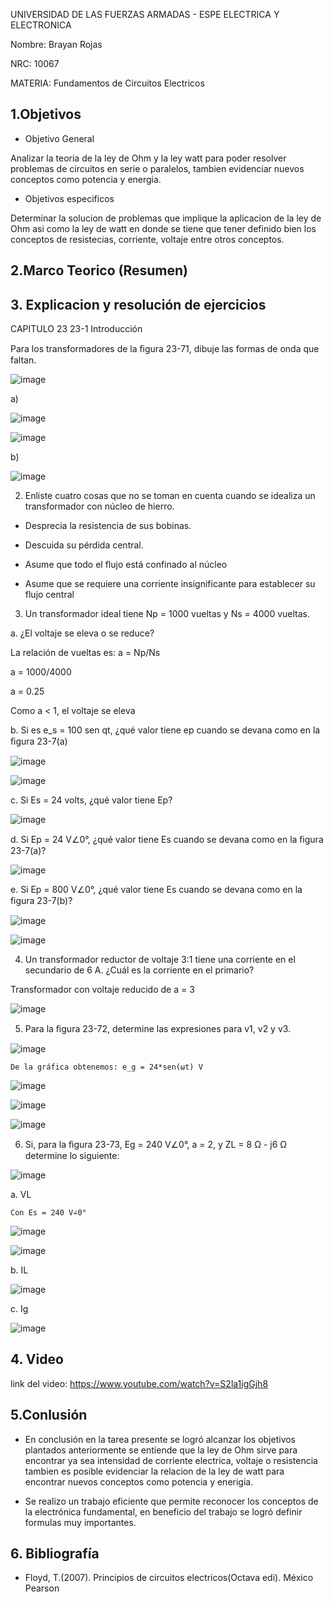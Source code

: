  UNIVERSIDAD DE LAS FUERZAS ARMADAS - ESPE
                                                                ELECTRICA Y ELECTRONICA

Nombre: Brayan Rojas

NRC: 10067

MATERIA: Fundamentos de Circuitos Electricos 

## 1.Objetivos


* Objetivo General

Analizar la teoria de la ley de  Ohm y la ley watt para poder resolver problemas de circuitos en serie o paralelos, tambien evidenciar nuevos conceptos como potencia y energia. 


* Objetivos especificos

Determinar la solucion de problemas que implique la aplicacion de la ley de Ohm asi como la ley de watt en donde se tiene que tener definido bien los conceptos de resistecias, corriente, voltaje entre otros conceptos.

## 2.Marco Teorico (Resumen)



## 3. Explicacion y resolución de ejercicios

CAPITULO 23
23-1 Introducción

Para los transformadores de la ﬁgura 23-71, dibuje las formas de onda que faltan.

![image](https://user-images.githubusercontent.com/116810935/221334067-f69fd81c-c565-4ae3-90fc-e78f4791119e.png)

a)

![image](https://user-images.githubusercontent.com/116810935/221334822-af38cffa-a21c-4acf-abcb-27186fd8dedc.png)

![image](https://user-images.githubusercontent.com/116810935/221334835-6daf64d8-f6ef-4ce6-bea6-5c5028c5bb7c.png)


b)

![image](https://user-images.githubusercontent.com/116810935/221334843-536c6350-dec3-4115-9b84-b19998273639.png)

2. Enliste cuatro cosas que no se toman en cuenta cuando se idealiza un transformador con núcleo de hierro.


* Desprecia la resistencia de sus bobinas.

* Descuida su pérdida central.

* Asume que todo el flujo está confinado al núcleo

* Asume que se requiere una corriente insignificante para establecer su flujo central

3. Un transformador ideal tiene Np = 1000 vueltas y Ns = 4000 vueltas.

a. ¿El voltaje se eleva o se reduce?
 
 La relación de vueltas es: a = Np/Ns
 
 a = 1000/4000
 
 a = 0.25
 
 Como a < 1, el voltaje se eleva
 
 b. Si es e_s = 100 sen qt, ¿qué valor tiene ep cuando se devana como en la ﬁgura 23-7(a)
 
 ![image](https://user-images.githubusercontent.com/116810935/221334919-49796a20-0722-4f6e-9e8a-246f8dab28fe.png)

![image](https://user-images.githubusercontent.com/116810935/221334925-e15fdd46-8f67-4238-966a-5c5f8d362bc8.png)

 c. Si Es = 24 volts, ¿qué valor tiene Ep?
 
 ![image](https://user-images.githubusercontent.com/116810935/221334938-3f9e9421-ed94-468b-87cc-9bf8abfc80c0.png)

  d. Si Ep = 24 V∠0°, ¿qué valor tiene Es cuando se devana como en la ﬁgura 23-7(a)?
  
  ![image](https://user-images.githubusercontent.com/116810935/221334954-2800ff32-d21d-4072-9c0b-5466b2320c9b.png)

 e. Si Ep = 800 V∠0°, ¿qué valor tiene Es cuando se devana como en la ﬁgura 23-7(b)?
 
 ![image](https://user-images.githubusercontent.com/116810935/221334964-63e2e1ff-3a3c-4d7e-8859-5e786af7dca9.png)

![image](https://user-images.githubusercontent.com/116810935/221334970-b5e63e66-b89f-4f2a-acdb-38ec00c8f049.png)

4. Un transformador reductor de voltaje 3:1 tiene una corriente en el secundario de 6 A. ¿Cuál es la corriente en el primario?

 Transformador con voltaje reducido de a = 3

![image](https://user-images.githubusercontent.com/116810935/221334982-fd7c755e-2fe5-4add-881d-f72cb74aa195.png)

5. Para la ﬁgura 23-72, determine las expresiones para v1, v2 y v3.

![image](https://user-images.githubusercontent.com/116810935/221334990-a319de3a-47cd-44b6-a6b4-f255f3bce157.png)

    De la gráfica obtenemos: e_g = 24*sen(ωt) V
    
![image](https://user-images.githubusercontent.com/116810935/221334998-ef4a747d-d853-4238-bb5d-b2d7c471bef0.png)

![image](https://user-images.githubusercontent.com/116810935/221335003-d42dbf61-c4d8-4790-bb0e-24027496e489.png)

![image](https://user-images.githubusercontent.com/116810935/221335007-4a8a7c42-a5d8-4459-ba89-17be6ae8089f.png)

6. Si, para la ﬁgura 23-73, Eg = 240 V∠0°, a = 2, y ZL = 8 Ω - j6 Ω determine lo siguiente:

![image](https://user-images.githubusercontent.com/116810935/221335026-46f3fc0d-cecb-482a-81e4-afb0cf8beaa3.png)

  a. VL
    
    Con Es = 240 V∠0°
    
 ![image](https://user-images.githubusercontent.com/116810935/221335042-c07526fc-4094-4d6b-8939-bcd2ca918d06.png)

![image](https://user-images.githubusercontent.com/116810935/221335049-676a6369-9384-4fab-91b1-50c771668a3a.png)

 b. IL
 
 ![image](https://user-images.githubusercontent.com/116810935/221335059-7e40d946-497b-4846-9117-f4039fee8d71.png)

   c. Ig
   
   ![image](https://user-images.githubusercontent.com/116810935/221335073-4f938752-f1f4-473a-80c3-78e49f712bb3.png)

    





































































































 ## 4. Video
 
 link del video: https://www.youtube.com/watch?v=S2la1igGjh8
 
 ## 5.Conlusión 
 
 * En conclusión en la tarea presente se logró alcanzar los objetivos plantados anteriormente se entiende que la ley de Ohm sirve para encontrar ya sea intensidad de corriente electrica, voltaje o resistencia tambien es posible evidenciar la relacion de la ley de watt para encontrar nuevos conceptos como potencia y enerigia.
  
* Se realizo un trabajo eficiente que permite reconocer los conceptos de la electrónica fundamental, en beneficio del trabajo se logró definir formulas muy importantes.


## 6. Bibliografía

* Floyd, T.(2007). Principios de circuitos electricos(Octava edi). México Pearson




